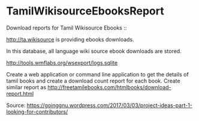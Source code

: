 # TamilWikisourceEbooksReport

Download reports for Tamil Wikisource Ebooks ::
 

http://ta.wikisource is providing ebooks downloads.

In this database, all language wiki source ebook downloads are stored.

http://tools.wmflabs.org/wsexport/logs.sqlite

Create a web application or command line application to get the details of tamil books and create a download
count report for each book.
Create similar report as http://freetamilebooks.com/htmlbooks/download-report.html


Source: https://goinggnu.wordpress.com/2017/03/03/project-ideas-part-1-looking-for-contributors/


